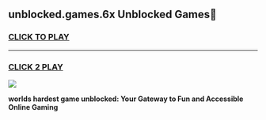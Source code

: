 
## unblocked.games.6x Unblocked Games👋
<h3>
<a href="https://premium.freeplayer.one?title=unblocked.games.6x&ref=16F">CLICK TO PLAY</a></h3>
<hr>

<h3>
<a href="https://premium.freeplayer.one?title=unblocked.games.6x&ref=16F">CLICK 2 PLAY</a>
  
</h3>

<a href="https://premium.freeplayer.one?title=unblocked.games.6x&ref=16F/"><img src="https://clearcache.store/games.png"></a>


**worlds hardest game unblocked: Your Gateway to Fun and Accessible Online Gaming**

